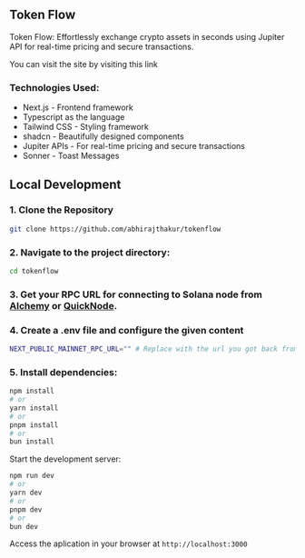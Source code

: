 ## Token Flow

Token Flow: Effortlessly exchange crypto assets in seconds using Jupiter API for real-time pricing and secure transactions.

You can visit the site by visiting this link 

### Technologies Used:

- Next.js - Frontend framework
- Typescript as the language
- Tailwind CSS - Styling framework
- shadcn - Beautifully designed components
- Jupiter APIs - For real-time pricing and secure transactions
- Sonner - Toast Messages

## Local Development

### 1. Clone the Repository

```bash
git clone https://github.com/abhirajthakur/tokenflow
```

### 2. Navigate to the project directory:

```bash
cd tokenflow
```

### 3. Get your RPC URL for connecting to Solana node from [Alchemy](https://www.alchemy.com/) or [QuickNode](https://www.quicknode.com/).

### 4. Create a .env file and configure the given content

```bash
NEXT_PUBLIC_MAINNET_RPC_URL="" # Replace with the url you got back from Alchemy or QuickNode
```

### 5. Install dependencies:

```bash
npm install
# or
yarn install
# or
pnpm install
# or
bun install

```

Start the development server:

```bash
npm run dev
# or
yarn dev
# or
pnpm dev
# or
bun dev
```

Access the aplication in your browser at `http://localhost:3000`
